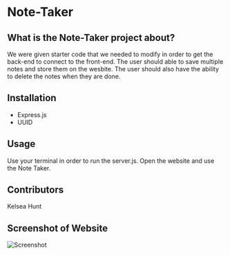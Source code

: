 # Note-Taker

## What is the Note-Taker project about?

We were given starter code that we needed to modify in order to get the back-end to connect to the front-end.  The user should able to save multiple notes and store them on the wesbite.  The user should also have the ability to delete the notes when they are done.

## Installation
 * Express.js
 * UUID

 ## Usage

 Use your terminal in order to run the server.js. Open the website and use the Note Taker.

 ## Contributors

 Kelsea Hunt

 ## Screenshot of Website

 ![Screenshot]()